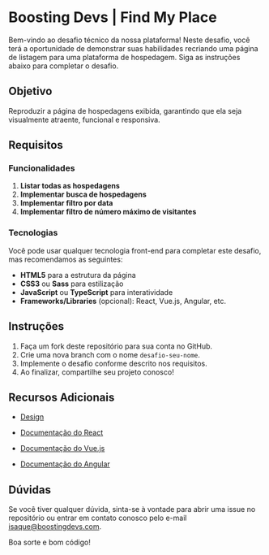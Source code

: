 # Boosting Devs | Find My Place

Bem-vindo ao desafio técnico da nossa plataforma! Neste desafio, você terá a oportunidade de demonstrar suas habilidades recriando uma página de listagem para uma plataforma de hospedagem. 
Siga as instruções abaixo para completar o desafio.

## Objetivo

Reproduzir a página de hospedagens exibida, garantindo que ela seja visualmente atraente, funcional e responsiva.

## Requisitos

### Funcionalidades

1. **Listar todas as hospedagens**
2. **Implementar busca de hospedagens**
3. **Implementar filtro por data**
4. **Implementar filtro de número máximo de visitantes**

### Tecnologias

Você pode usar qualquer tecnologia front-end para completar este desafio, mas recomendamos as seguintes:
- **HTML5** para a estrutura da página
- **CSS3** ou **Sass** para estilização
- **JavaScript** ou **TypeScript** para interatividade
- **Frameworks/Libraries** (opcional): React, Vue.js, Angular, etc.

## Instruções

1. Faça um fork deste repositório para sua conta no GitHub.
2. Crie uma nova branch com o nome `desafio-seu-nome`.
3. Implemente o desafio conforme descrito nos requisitos.
4. Ao finalizar, compartilhe seu projeto conosco!

## Recursos Adicionais

- [Design](https://www.figma.com/design/Aj5LMACH7JvH8gEX49Pv5V/Find-My-Place?m=auto&t=bZPHXuTHap1Fj0jQ-6)

- [Documentação do React](https://reactjs.org/docs/getting-started.html)
- [Documentação do Vue.js](https://vuejs.org/v2/guide/)
- [Documentação do Angular](https://angular.io/docs)

## Dúvidas

Se você tiver qualquer dúvida, sinta-se à vontade para abrir uma issue no repositório ou entrar em contato conosco pelo e-mail [isaque@boostingdevs.com](isaque@boostingdevs.com).

Boa sorte e bom código!
